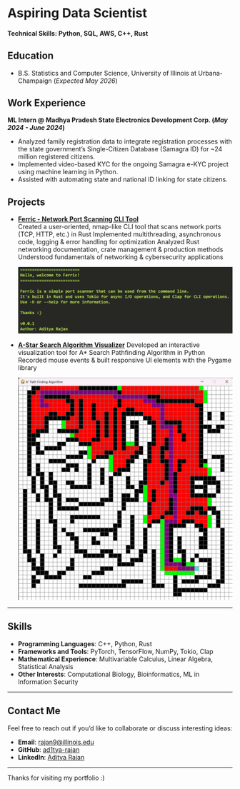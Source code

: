 # Aspiring Data Scientist

#### Technical Skills: Python, SQL, AWS, C++, Rust

## Education
- B.S. Statistics and Computer Science, University of Illinois at Urbana-Champaign (_Expected May 2026_)

## Work Experience
**ML Intern @ Madhya Pradesh State Electronics Development Corp. (_May 2024 - June 2024_)**
- Analyzed family registration data to integrate registration processes with the state government’s Single-Citizen Database (Samagra ID) for ~24 million   registered citizens.
- Implemented video-based KYC for the ongoing Samagra e-KYC project using machine learning in Python.
- Assisted with automating state and national ID linking for state citizens.

## Projects

- [**Ferric - Network Port Scanning CLI Tool**](https://github.com/ad1tya-rajan/Rust-Ferric-Port-Scanner)  
  Created a user-oriented, nmap-like CLI tool that scans network ports (TCP, HTTP, etc.) in Rust
  Implemented multithreading, asynchronous code, logging & error handling for optimization
  Analyzed Rust networking documentation, crate management & production methods
  Understood fundamentals of networking & cybersecurity applications

  ![Ferric](images/Ferric.png)

- [**A-Star Search Algorithm Visualizer**](https://github.com/ad1tya-rajan/Rust-Ferric-Port-Scanner)
  Developed an interactive visualization tool for A* Search Pathfinding Algorithm in Python
  Recorded mouse events & built responsive UI elements with the Pygame library

  ![Astar](images/Astar.png)
---

## Skills

- **Programming Languages**: C++, Python, Rust
- **Frameworks and Tools**: PyTorch, TensorFlow, NumPy, Tokio, Clap
- **Mathematical Experience**: Multivariable Calculus, Linear Algebra, Statistical Analysis
- **Other Interests**: Computational Biology, Bioinformatics, ML in Information Security

---

## Contact Me

Feel free to reach out if you’d like to collaborate or discuss interesting ideas:

- **Email**: [rajan9@illinois.edu](mailto:rajan9@illinois.edu)
- **GitHub**: [ad1tya-rajan](https://github.com/ad1tya-rajan)
- **LinkedIn**: [Aditya Rajan](https://www.linkedin.com/in/aditya-rajan-b0a668336/)

---

Thanks for visiting my portfolio :)
